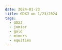 ```yaml
---
date: 2024-01-23
title: GDXJ on 1/23/2024
tags: 
  - GDXJ
  - junior
  - gold
  - miners
  - equities
---
```

<div class="post">
<snapshot-grid 
    :reports="['2024/01/22/CTA/GDXJ', '2024/01/23/CTA/GDXJ', '2024/01/23/MTP/GDXJ']"
    chart="2024/01/23/Chart/GDXJ"
/>
<p>

</p>
<p>

</p>
</div>
